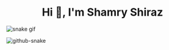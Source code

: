 <h1 align="center">Hi 👋, I'm Shamry Shiraz</h1>

![snake gif](https://github.com/IT21277054/IT21277054/blob/output/github-contribution-grid-snake.gif)


<picture>
  <source media="(prefers-color-scheme: dark)" srcset="github-snake-dark.svg" />
  <source media="(prefers-color-scheme: light)" srcset="github-snake.svg" />
  <img alt="github-snake" src="github-snake.svg" />
</picture>
